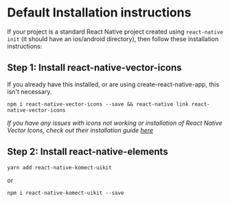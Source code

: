 # Default Installation instructions

If your project is a standard React Native project created using `react-native init` (it should have an ios/android directory), then follow these installation instructions:

## Step 1: Install react-native-vector-icons

If you already have this installed, or are using create-react-native-app, this isn't necessary.

`npm i react-native-vector-icons --save && react-native link react-native-vector-icons`

*If you have any issues with icons not working or installation of React Native Vector Icons, check out their installation guide [here](https://github.com/oblador/react-native-vector-icons#installation)*

## Step 2: Install react-native-elements

```
yarn add react-native-komect-uikit
```

or

```
npm i react-native-komect-uikit --save
```

